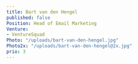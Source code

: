 ```yaml
---
title: Bart van den Hengel
published: false
Position: Head of Email Marketing
Venture:
- VentureSquad
Photo: "/uploads/bart-van-den-hengel.jpg"
Photo2x: "/uploads/bart-van-den-hengel@2x.jpg"
prio: 3
---
```



